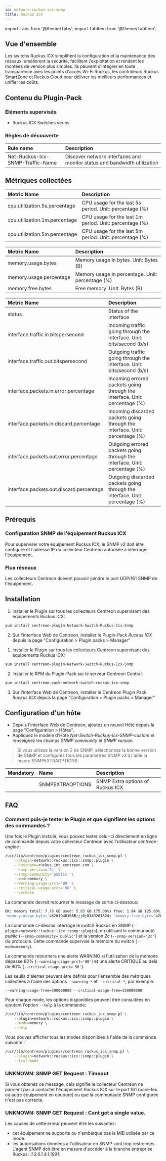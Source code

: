 ```yaml
---
id: network-ruckus-icx-snmp
title: Ruckus ICX
---
```

import Tabs from '@theme/Tabs';
import TabItem from '@theme/TabItem';


## Vue d'ensemble

Les switchs Ruckus ICX simplifient la configuration et la maintenance des réseaux, améliorent la sécurité, 
facilitent l'exploitation et rendent les montées de version plus simples.
Ils peuvent s'intégrer en toute transparence avec les points d'accès Wi-Fi Ruckus, les contrôleurs Ruckus SmartZone 
et Ruckus Cloud pour délivrer les meilleurs performances et unifier les coûts.  

## Contenu du Plugin-Pack

### Éléments supervisés

* Ruckus ICX Switches series

### Règles de découverte

<Tabs groupId="sync">
<TabItem value="Services" label="Services">

| Rule name                        | Description                                                                |
| :------------------------------- | :------------------------------------------------------------------------- |
| Net-Ruckus-Icx-SNMP-Traffic-Name |  Discover network interfaces and monitor status and bandwidth utilization  |

</TabItem>
</Tabs>

## Métriques collectées

<Tabs groupId="sync">
<TabItem value="Cpu" label="Cpu">

| Metric Name                   | Description                                            |
| :---------------------------- | :----------------------------------------------------- |
| cpu.utilization.5s.percentage | CPU usage for the last 5s period. Unit: percentage (%) |
| cpu.utilization.1m.percentage | CPU usage for the last 1m period. Unit: percentage (%) |
| cpu.utilization.5m.percentage | CPU usage for the last 5m period. Unit: percentage (%) |

</TabItem>
<TabItem value="Memory" label="Memory">

| Metric Name             | Description                                      |
| :---------------------- | :----------------------------------------------- |
| memory.usage.bytes      | Memory usage in bytes. Unit: Bytes (B)           |
| memory.usage.percentage | Memory usage in percentage. Unit: percentage (%) |
| memory.free.bytes       | Free memory. Unit: Bytes (B)                     |

</TabItem>
<TabItem value="Interfaces" label="Interfaces">

| Metric Name                              | Description                                                                  |
| :--------------------------------------- | :--------------------------------------------------------------------------- |
| status                                   | Status of the interface                                                      |
| interface.traffic.in.bitspersecond       | Incoming traffic going through the interface. Unit: bits/second (b/s)        |
| interface.traffic.out.bitspersecond      | Outgoing traffic going through the interface. Unit: bits/second (b/s)        |
| interface.packets.in.error.percentage    | Incoming errored packets going through the interface. Unit: percentage (%)   |
| interface.packets.in.discard.percentage  | Incoming discarded packets going through the interface. Unit: percentage (%) |
| interface.packets.out.error.percentage   | Outgoing errored packets going through the interface. Unit: percentage (%)   |
| interface.packets.out.discard.percentage | Outgoing discarded packets going through the interface. Unit: percentage (%) |

</TabItem>
</Tabs>

## Prérequis

### Configuration SNMP de l'équipement Ruckus ICX  

Pour superviser votre équipement Ruckus ICX, le SNMP v2 doit être configuré et l'adresse IP du collecteur Centreon autorisée à interroger l'équipement.

### Flux réseaux

Les collecteurs Centreon doivent pouvoir joindre le port UDP/161 SNMP de l'équipement.

## Installation

<Tabs groupId="sync">
<TabItem value="Online License" label="Online License">

1. Installer le Plugin sur tous les collecteurs Centreon supervisant des équipements Ruckus ICX:

```bash
yum install centreon-plugin-Network-Switch-Ruckus-Icx-Snmp
```

2. Sur l'interface Web de Centreon, installer le Plugin-Pack *Ruckus ICX* depuis la page "Configuration > Plugin packs > Manager"

</TabItem>
<TabItem value="Offline License" label="Offline License">

1. Installer le Plugin sur tous les collecteurs Centreon supervisant des équipements Ruckus ICX:

```bash
yum install centreon-plugin-Network-Switch-Ruckus-Icx-Snmp
```

2. Installer le RPM du Plugin-Pack sur le serveur Centreon Central:

```bash
yum install centreon-pack-network-switch-ruckus-icx-snmp
```

3. Sur l'interface Web de Centreon, installer le Centreon Plugin Pack *Ruckus ICX* depuis la page "Configuration > Plugin packs > Manager"

</TabItem>
</Tabs>

## Configuration d'un hôte

* Depuis l'interface Web de Centreon, ajoutez un nouvel Hôte depuis la page "Configuration > Hôtes".
* Appliquez le modèle d'Hôte *Net-Switch-Ruckus-Icx-SNMP-custom* et renseignez les champs *SNMP community* et *SNMP version*.

> Si vous utilisez la version 3 de SNMP, sélectionnez la bonne version de SNMP et configurez tous les paramètres SNMP v3 
> à l'aide la macro SNMPEXTRAOPTIONS:

| Mandatory   | Name                    | Description                      |
| :---------- | :---------------------- | :------------------------------- |
|             | SNMPEXTRAOPTIONS        | SNMP Extra options of Ruckus ICX |

## FAQ

### Comment puis-je tester le Plugin et que signifient les options des commandes ?

Une fois le Plugin installé, vous pouvez tester celui-ci directement en ligne de commande depuis votre collecteur Centreon 
avec l'utilisateur *centreon-engine* :

```bash
/usr/lib/centreon/plugins/centreon_ruckus_icx_snmp.pl \
	--plugin=network::ruckus::icx::snmp::plugin \
	--hostname=ruckus.int.centreon.com \
	--snmp-version='2c' \
	--snmp-community='public' \
	--mode=memory \
	--warning-usage-prct='80' \
	--critical-usage-prct='90' \
	--verbose
```

La commande devrait retourner le message de sortie ci-dessous:

```bash
OK: memory total: 7.78 GB used: 5.83 GB (75.00%) free: 1.94 GB (25.00%)|
'memory.usage.bytes'=6261946368B;;;0;8349261824; 'memory.free.bytes'=2087315456B;;;0;8349261824; 'memory.usage.percentage'=75.00%;;;0;100
```

La commande ci-dessus interroge le switch Ruckus en SNMP (```--plugin=network::ruckus::icx::snmp::plugin```); en utilisant la communauté *public* (```--snmp-community='public'```) 
et la version *2c* (```--snmp-version='2c'```) du protocole.
Cette commande supervise la mémoire du switch (```--mode=memory```).

La commande retournera une alerte WARNING si l'utilisation de la mémoire dépasse 80% (```--warning-usage-prct='80'```) 
et une alerte CRITIQUE au delà de 90%  (```--critical-usage-prct='90'```).

Les seuils d'alertes peuvent être définis pour l'ensemble des métriques collectées à l'aide des 
options ```--warning-*``` et ```--critical-*```, par exemple:

```--warning-usage-free=500000000 --critical-usage-free=250000000```

Pour chaque mode, les options disponibles peuvent être consultées en ajoutant l'option ```--help``` à la commande:

```bash
/usr/lib/centreon/plugins/centreon_ruckus_icx_snmp.pl \	
	--plugin=network::ruckus::icx::snmp::plugin \
	--mode=memory \
    --help
```

Vous pouvez afficher tous les modes disponibles à l'aide de la commande suivante :`

```bash
/usr/lib/centreon/plugins//centreon_ruckus_icx_snmp.pl \
    --plugin=network::ruckus::icx::snmp::plugin \
    --list-mode
```

### UNKNOWN: SNMP GET Request : Timeout

Si vous obtenez ce message, cela signifie le collecteur Centreon ne parvient pas à contacter l'équipement Ruckus ICX sur le port 161 (pare-feu ou autre équipement en coupure) ou que la communauté SNMP configurée n'est pas correcte.

### UNKNOWN: SNMP GET Request : Cant get a single value.

Les causes de cette erreur peuvent être les suivantes:

* cet équipement ne supporte ou n'embarque pas la MIB utilisée par ce mode.
* les autorisations données à l'utilisateur en SNMP sont trop restreintes. L'agent SNMP doit être en mesure d'accéder à la branche entreprise Ruckus: *.1.3.6.1.4.1.1991*.
